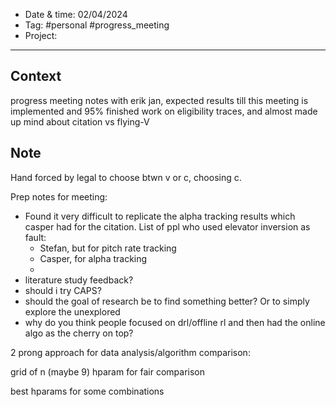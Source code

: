 
- Date & time:  02/04/2024
- Tag: #personal #progress_meeting
- Project:

---

## Context

progress meeting notes with erik jan, expected results till this meeting is implemented and 95% finished work on eligibility traces, and almost made up mind about citation vs flying-V

## Note

Hand forced by legal to choose btwn v or c, choosing c.

Prep notes for meeting:

- Found it very difficult to replicate the alpha tracking results which casper had for the citation. List of ppl who used elevator inversion as fault:
	- Stefan, but for pitch rate tracking
	- Casper, for alpha tracking
	- 
- literature study feedback?
- should i try CAPS?
- should the goal of research be to find something better? Or to simply explore the unexplored
- why do you think people focused on drl/offline rl and then had the online algo as the cherry on top?


2 prong approach for data analysis/algorithm comparison:

grid of n (maybe 9) hparam for fair comparison

best hparams for some combinations